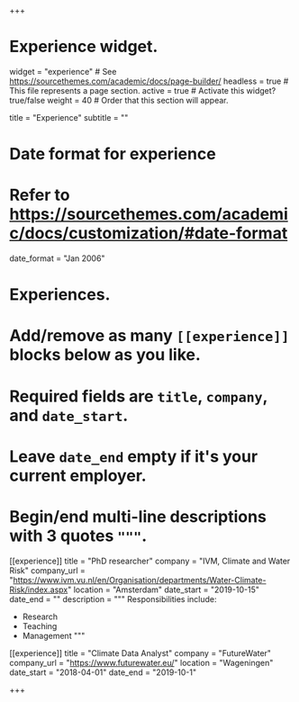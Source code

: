 +++
# Experience widget.
widget = "experience"  # See https://sourcethemes.com/academic/docs/page-builder/
headless = true  # This file represents a page section.
active = true  # Activate this widget? true/false
weight = 40  # Order that this section will appear.

title = "Experience"
subtitle = ""

# Date format for experience
#   Refer to https://sourcethemes.com/academic/docs/customization/#date-format
date_format = "Jan 2006"

# Experiences.
#   Add/remove as many `[[experience]]` blocks below as you like.
#   Required fields are `title`, `company`, and `date_start`.
#   Leave `date_end` empty if it's your current employer.
#   Begin/end multi-line descriptions with 3 quotes `"""`.
[[experience]]
  title = "PhD researcher"
  company = "IVM, Climate and Water Risk"
  company_url = "https://www.ivm.vu.nl/en/Organisation/departments/Water-Climate-Risk/index.aspx"
  location = "Amsterdam"
  date_start = "2019-10-15"
  date_end = ""
  description = """
  Responsibilities include:
  
  * Research
  * Teaching
  * Management
  """

[[experience]]
  title = "Climate Data Analyst"
  company = "FutureWater"
  company_url = "https://www.futurewater.eu/"
  location = "Wageningen"
  date_start = "2018-04-01"
  date_end = "2019-10-1"

+++
